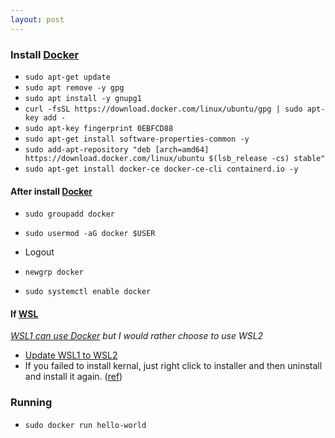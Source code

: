 ```yaml
---
layout: post
---
```

### Install [Docker](https://docs.docker.com/engine/install/ubuntu/)
- `sudo apt-get update`
- `sudo apt remove -y gpg`
- `sudo apt install -y gnupg1`
- `curl -fsSL https://download.docker.com/linux/ubuntu/gpg | sudo apt-key add -`
- `sudo apt-key fingerprint 0EBFCD88`
- `sudo apt-get install software-properties-common -y`
- `sudo add-apt-repository "deb [arch=amd64] https://download.docker.com/linux/ubuntu $(lsb_release -cs) stable"`
- `sudo apt-get install docker-ce docker-ce-cli containerd.io -y`

#### After install [Docker](https://docs.docker.com/engine/install/linux-postinstall/)
- `sudo groupadd docker`
- `sudo usermod -aG docker $USER`
- Logout
- `newgrp docker`

- `sudo systemctl enable docker`

#### If [WSL](https://scotch.io/bar-talk/trying-the-new-wsl-2-its-fast-windows-subsystem-for-linux)
*[WSL1 can use Docker](https://nickjanetakis.com/blog/setting-up-docker-for-windows-and-wsl-to-work-flawlessly) but I would rather choose to use WSL2*
- [Update WSL1 to WSL2](https://docs.microsoft.com/en-us/windows/wsl/wsl2-kernel)
- If you failed to install kernal, just right click to installer and then uninstall and install it again. ([ref](https://github.com/microsoft/WSL/issues/5014))

### Running
- `sudo docker run hello-world`